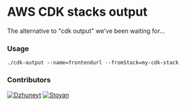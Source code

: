# AWS CDK stacks output
The alternative to "cdk output" we've been waiting for...

### Usage

    ./cdk-output --name=frontendurl --fromStack=my-cdk-stack
    
### Contributors

[![Dzhuneyt](https://avatars2.githubusercontent.com/u/1754428?s=100&v=4)](https://dzhuneyt.com)
[![Stoyan](https://avatars2.githubusercontent.com/u/49834377?s=100&v=4)](https://dzhuneyt.com)
